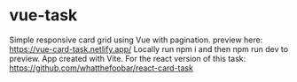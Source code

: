 # vue-task
Simple responsive card grid using Vue with pagination.
preview here: https://vue-card-task.netlify.app/
Locally run npm i and then npm run dev to preview. App created with Vite.
For the react version of this task: https://github.com/whatthefoobar/react-card-task
